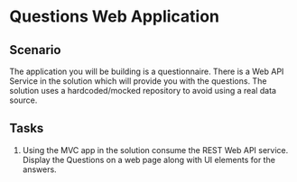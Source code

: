 # Questions Web Application
## Scenario
The application you will be building is a questionnaire. There is a Web API Service in the solution which will provide you with the questions. The solution uses a hardcoded/mocked repository to avoid using a real data source.

## Tasks
1. Using the MVC app in the solution consume the REST Web API service. Display the Questions on a web page along with UI elements for the answers.

